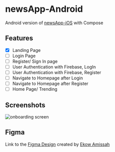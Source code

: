 # newsApp-Android
Android version of [newsApp-iOS](https://github.com/Reu-Amissah/newsApp-iOS) with Compose

## Features
- [x] Landing Page
- [ ] Login Page
- [ ] Register/ Sign In page
- [ ] User Authentication with Firebase, LogIn
- [ ] User Authentication with Firebase, Register
- [ ] Navigate to Homepage after Login
- [ ] Navigate to Homepage after Register
- [ ] Home Page/ Trending

## Screenshots 
![onboarding screen](https://user-images.githubusercontent.com/66787443/210259740-25df3fbb-1aa4-468f-96e2-0e0dc31a9b2a.jpg)

## Figma
Link to the [Figma Design](https://www.figma.com/file/NC3QGx7uyMbJMvhzhRgGys/News-iOS-app?node-id=0%3A1) created by [Ekow Amissah](https://github.com/Reu-Amissah)
